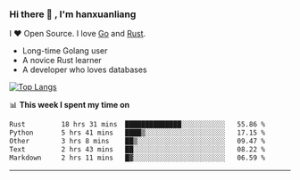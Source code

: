 ### Hi there 👋 , I'm hanxuanliang

<!--
**hanxuanliang/hanxuanliang** is a ✨ _special_ ✨ repository because its `README.md` (this file) appears on your GitHub profile.

Here are some ideas to get you started:

- 🔭 I’m currently working on ...
- 🌱 I’m currently learning ...
- 👯 I’m looking to collaborate on ...
- 🤔 I’m looking for help with ...
- 💬 Ask me about ...
- 📫 How to reach me: ...
- 😄 Pronouns: ...
- ⚡ Fun fact: ...
-->
I ❤ Open Source. I love [Go](https://golang.org) and [Rust](https://www.rust-lang.org/zh-CN/).

* Long-time Golang user
* A novice Rust learner
* A developer who loves databases

[![Top Langs](https://github-readme-stats.vercel.app/api?username=hanxuanliang&show_icons=true&count_private=true&line_height=40)](https://github.com/anuraghazra/github-readme-stats)

📊 **This week I spent my time on**
<!--START_SECTION:waka-->

```txt
Rust         18 hrs 31 mins  ██████████████░░░░░░░░░░░   55.86 %
Python       5 hrs 41 mins   ████▒░░░░░░░░░░░░░░░░░░░░   17.15 %
Other        3 hrs 8 mins    ██▒░░░░░░░░░░░░░░░░░░░░░░   09.47 %
Text         2 hrs 43 mins   ██░░░░░░░░░░░░░░░░░░░░░░░   08.22 %
Markdown     2 hrs 11 mins   █▓░░░░░░░░░░░░░░░░░░░░░░░   06.59 %
```

<!--END_SECTION:waka-->

***
